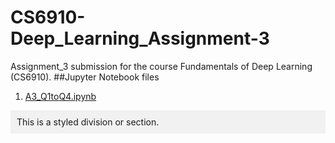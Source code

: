# CS6910-Deep_Learning_Assignment-3
Assignment_3 submission for the course Fundamentals of Deep Learning (CS6910).
##Jupyter Notebook files
1. [A3_Q1toQ4.ipynb](https://github.com/maurya050/CS6910-Deep_Learning_Assignment-3/blob/main/A3_Q1toQ4.ipynb "Code for Question 1 to 4")
  <div class="my-section" style="background-color: #f1f1f1; padding: 10px;">
    This is a styled division or section.
   </div>
